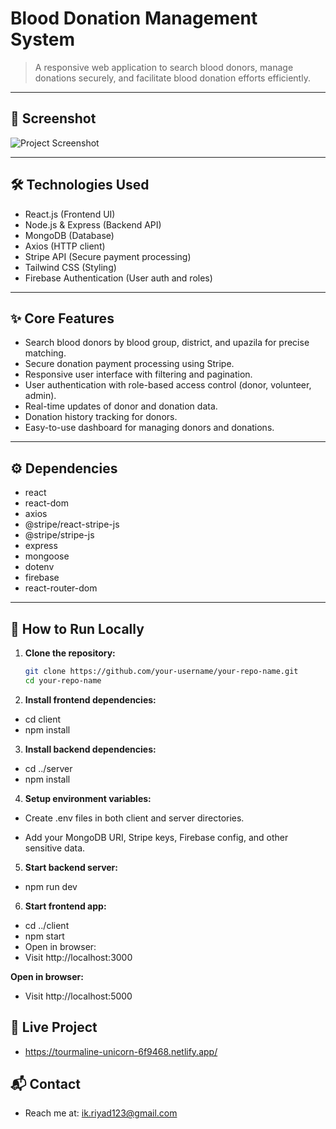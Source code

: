 # Blood Donation Management System

> A responsive web application to search blood donors, manage donations securely, and facilitate blood donation efforts efficiently.

---

## 📸 Screenshot

![Project Screenshot](./Screenshot_1.png)

---

## 🛠 Technologies Used

- React.js (Frontend UI)
- Node.js & Express (Backend API)
- MongoDB (Database)
- Axios (HTTP client)
- Stripe API (Secure payment processing)
- Tailwind CSS (Styling)
- Firebase Authentication (User auth and roles)

---

## ✨ Core Features

- Search blood donors by blood group, district, and upazila for precise matching.
- Secure donation payment processing using Stripe.
- Responsive user interface with filtering and pagination.
- User authentication with role-based access control (donor, volunteer, admin).
- Real-time updates of donor and donation data.
- Donation history tracking for donors.
- Easy-to-use dashboard for managing donors and donations.

---

## ⚙️ Dependencies

- react
- react-dom
- axios
- @stripe/react-stripe-js
- @stripe/stripe-js
- express
- mongoose
- dotenv
- firebase
- react-router-dom

---

## 🚀 How to Run Locally

1. **Clone the repository:**

   ```bash
   git clone https://github.com/your-username/your-repo-name.git
   cd your-repo-name
   ```

2. **Install frontend dependencies:**

- cd client
- npm install

3. **Install backend dependencies:**

- cd ../server
- npm install

4. **Setup environment variables:**

- Create .env files in both client and server directories.

- Add your MongoDB URI, Stripe keys, Firebase config, and other sensitive data.

5. **Start backend server:**

- npm run dev
6. **Start frontend app:**

- cd ../client
- npm start
- Open in browser:
- Visit http://localhost:3000


**Open in browser:**
- Visit http://localhost:5000

## 🔗 Live Project
- https://tourmaline-unicorn-6f9468.netlify.app/


## 📬 Contact

- Reach me at: ik.riyad123@gmail.com


